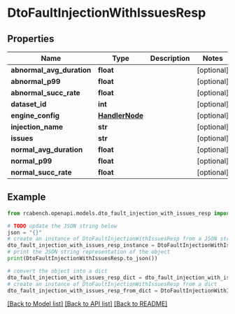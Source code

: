 # DtoFaultInjectionWithIssuesResp


## Properties

Name | Type | Description | Notes
------------ | ------------- | ------------- | -------------
**abnormal_avg_duration** | **float** |  | [optional] 
**abnormal_p99** | **float** |  | [optional] 
**abnormal_succ_rate** | **float** |  | [optional] 
**dataset_id** | **int** |  | [optional] 
**engine_config** | [**HandlerNode**](HandlerNode.md) |  | [optional] 
**injection_name** | **str** |  | [optional] 
**issues** | **str** |  | [optional] 
**normal_avg_duration** | **float** |  | [optional] 
**normal_p99** | **float** |  | [optional] 
**normal_succ_rate** | **float** |  | [optional] 

## Example

```python
from rcabench.openapi.models.dto_fault_injection_with_issues_resp import DtoFaultInjectionWithIssuesResp

# TODO update the JSON string below
json = "{}"
# create an instance of DtoFaultInjectionWithIssuesResp from a JSON string
dto_fault_injection_with_issues_resp_instance = DtoFaultInjectionWithIssuesResp.from_json(json)
# print the JSON string representation of the object
print(DtoFaultInjectionWithIssuesResp.to_json())

# convert the object into a dict
dto_fault_injection_with_issues_resp_dict = dto_fault_injection_with_issues_resp_instance.to_dict()
# create an instance of DtoFaultInjectionWithIssuesResp from a dict
dto_fault_injection_with_issues_resp_from_dict = DtoFaultInjectionWithIssuesResp.from_dict(dto_fault_injection_with_issues_resp_dict)
```
[[Back to Model list]](../README.md#documentation-for-models) [[Back to API list]](../README.md#documentation-for-api-endpoints) [[Back to README]](../README.md)


